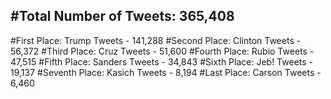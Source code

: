 #Total Number of Tweets: 365,408 
---
#First Place: Trump Tweets - 141,288
#Second Place: Clinton Tweets - 56,372
#Third Place: Cruz Tweets - 51,600
#Fourth Place: Rubio Tweets - 47,515
#Fifth Place: Sanders Tweets - 34,843
#Sixth Place: Jeb! Tweets - 19,137
#Seventh Place: Kasich Tweets - 8,194
#Last Place: Carson Tweets - 6,460

